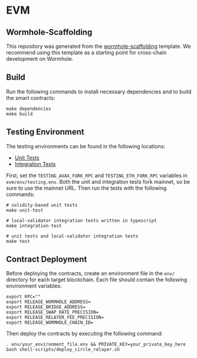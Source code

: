 # EVM

## Wormhole-Scaffolding

This repository was generated from the [wormhole-scaffolding](https://github.com/wormhole-foundation/wormhole-scaffolding) template. We recommend using this template as a starting point for cross-chain development on Wormhole.

## Build

Run the following commands to install necessary dependencies and to build the smart contracts:

```
make dependencies
make build
```

## Testing Environment

The testing environments can be found in the following locations:

- [Unit Tests](./forge-test/)
- [Integration Tests](./ts/test/01_token_bridge_relayer.ts)

First, set the `TESTING_AVAX_FORK_RPC` and `TESTING_ETH_FORK_RPC` variables in `evm/env/testing.env`. Both the unit and integration tests fork mainnet, so be sure to use the mainnet URL. Then run the tests with the following commands:

```
# solidity-based unit tests
make unit-test

# local-validator integration tests written in typescript
make integration-test

# unit tests and local-validator integration tests
make test
```

## Contract Deployment

Before deploying the contracts, create an environment file in the `env/` directory for each target blockchain. Each file should contain the following environment variables:

```
export RPC=""
export RELEASE_WORMHOLE_ADDRESS=
export RELEASE_BRIDGE_ADDRESS=
export RELEASE_SWAP_RATE_PRECISION=
export RELEASE_RELAYER_FEE_PRECISION=
export RELEASE_WORMHOLE_CHAIN_ID=
```

Then deploy the contracts by executing the following command:

```
. env/your_environment_file.env && PRIVATE_KEY=your_private_key_here bash shell-scripts/deploy_circle_relayer.sh
```
